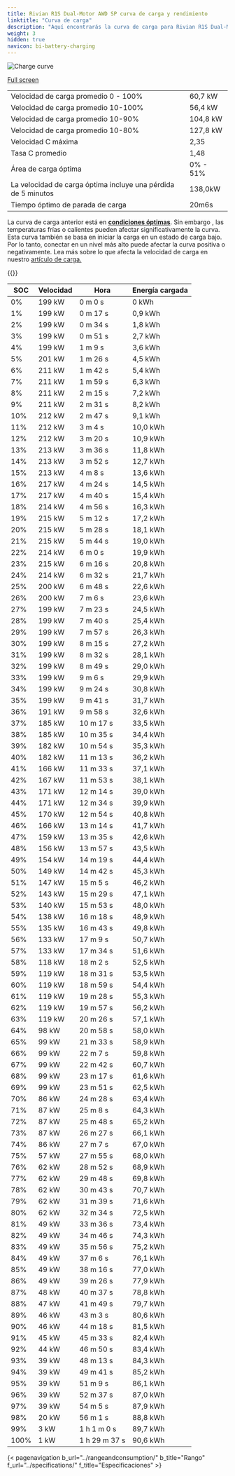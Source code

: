 ```yaml
---
title: Rivian R1S Dual-Motor AWD SP curva de carga y rendimiento
linktitle: "Curva de carga"
description: "Aquí encontrarás la curva de carga para Rivian R1S Dual-Motor AWD SP."
weight: 3
hidden: true
navicon: bi-battery-charging
---
```

<!-- markdownlint-disable MD033 -->
<img src="/images/models/rivian/r1/r1s_dual-motor_awd_sp/chargingcurve.svg" alt="Charge curve" class="img-fluid">

[Full screen](/images/models/rivian/r1/r1s_dual-motor_awd_sp/chargingcurve.svg)


<table class="table table-striped border">
<tbody>
<tr>
<td>Velocidad de carga promedio 0 - 100%</td><td>60,7 kW</td>
</tr>
<tr>
<td>Velocidad de carga promedio 10-100%</td><td>56,4 kW</td>
</tr>
<tr>
<td>Velocidad de carga promedio 10-90%</td><td>104,8 kW</td>
</tr>
<tr>
<td>Velocidad de carga promedio 10-80%</td><td>127,8 kW</td>
</tr>
<tr>
<td>Velocidad C máxima</td><td>2,35</td>
</tr>
<tr>
<td>Tasa C promedio</td><td>1,48</td>
</tr>
<tr>
<td>Área de carga óptima</td><td>0% - 51%</td>
</tr>
<tr>
<td>La velocidad de carga óptima incluye una pérdida de 5 minutos</td><td>138,0kW</td>
</tr>
<tr>
<td>Tiempo óptimo de parada de carga</td><td>20m6s</td>
</tr>
</tbody>
</table>


La curva de carga anterior está en **[condiciones óptimas](../../../../../technology/battery/charging/#temperatura)**. Sin embargo , las temperaturas frías o calientes pueden afectar significativamente la curva. Esta curva también se basa en iniciar la carga en un estado de carga bajo. Por lo tanto, conectar en un nivel más alto puede afectar la curva positiva o negativamente. Lea más sobre lo que afecta la velocidad de carga en nuestro [artículo de carga.](../../../../../technology/battery/charging/)


{{<evkxdisplayaddarticle />}}
<table class="table table-striped border">
<thead>
<tr><th>SOC</th><th>Velocidad</th><th>Hora</th><th>Energía cargada</th></tr>
</thead>
<tbody>
<tr>
<td>0%</td><td>199 kW</td><td> 0 m 0 s </td><td>0 kWh </td>
</tr>
<tr>
<td>1%</td><td>199 kW</td><td> 0 m 17 s </td><td>0,9 kWh </td>
</tr>
<tr>
<td>2%</td><td>199 kW</td><td> 0 m 34 s </td><td>1,8 kWh </td>
</tr>
<tr>
<td>3%</td><td>199 kW</td><td> 0 m 51 s </td><td>2,7 kWh </td>
</tr>
<tr>
<td>4%</td><td>199 kW</td><td> 1 m 9 s </td><td>3,6 kWh </td>
</tr>
<tr>
<td>5%</td><td>201 kW</td><td> 1 m 26 s </td><td>4,5 kWh </td>
</tr>
<tr>
<td>6%</td><td>211 kW</td><td> 1 m 42 s </td><td>5,4 kWh </td>
</tr>
<tr>
<td>7%</td><td>211 kW</td><td> 1 m 59 s </td><td>6,3 kWh </td>
</tr>
<tr>
<td>8%</td><td>211 kW</td><td> 2 m 15 s </td><td>7,2 kWh </td>
</tr>
<tr>
<td>9%</td><td>211 kW</td><td> 2 m 31 s </td><td>8,2 kWh </td>
</tr>
<tr>
<td>10%</td><td>212 kW</td><td> 2 m 47 s </td><td>9,1 kWh </td>
</tr>
<tr>
<td>11%</td><td>212 kW</td><td> 3 m 4 s </td><td>10,0 kWh </td>
</tr>
<tr>
<td>12%</td><td>212 kW</td><td> 3 m 20 s </td><td>10,9 kWh </td>
</tr>
<tr>
<td>13%</td><td>213 kW</td><td> 3 m 36 s </td><td>11,8 kWh </td>
</tr>
<tr>
<td>14%</td><td>213 kW</td><td> 3 m 52 s </td><td>12,7 kWh </td>
</tr>
<tr>
<td>15%</td><td>213 kW</td><td> 4 m 8 s </td><td>13,6 kWh </td>
</tr>
<tr>
<td>16%</td><td>217 kW</td><td> 4 m 24 s </td><td>14,5 kWh </td>
</tr>
<tr>
<td>17%</td><td>217 kW</td><td> 4 m 40 s </td><td>15,4 kWh </td>
</tr>
<tr>
<td>18%</td><td>214 kW</td><td> 4 m 56 s </td><td>16,3 kWh </td>
</tr>
<tr>
<td>19%</td><td>215 kW</td><td> 5 m 12 s </td><td>17,2 kWh </td>
</tr>
<tr>
<td>20%</td><td>215 kW</td><td> 5 m 28 s </td><td>18,1 kWh </td>
</tr>
<tr>
<td>21%</td><td>215 kW</td><td> 5 m 44 s </td><td>19,0 kWh </td>
</tr>
<tr>
<td>22%</td><td>214 kW</td><td> 6 m 0 s </td><td>19,9 kWh </td>
</tr>
<tr>
<td>23%</td><td>215 kW</td><td> 6 m 16 s </td><td>20,8 kWh </td>
</tr>
<tr>
<td>24%</td><td>214 kW</td><td> 6 m 32 s </td><td>21,7 kWh </td>
</tr>
<tr>
<td>25%</td><td>200 kW</td><td> 6 m 48 s </td><td>22,6 kWh </td>
</tr>
<tr>
<td>26%</td><td>200 kW</td><td> 7 m 6 s </td><td>23,6 kWh </td>
</tr>
<tr>
<td>27%</td><td>199 kW</td><td> 7 m 23 s </td><td>24,5 kWh </td>
</tr>
<tr>
<td>28%</td><td>199 kW</td><td> 7 m 40 s </td><td>25,4 kWh </td>
</tr>
<tr>
<td>29%</td><td>199 kW</td><td> 7 m 57 s </td><td>26,3 kWh </td>
</tr>
<tr>
<td>30%</td><td>199 kW</td><td> 8 m 15 s </td><td>27,2 kWh </td>
</tr>
<tr>
<td>31%</td><td>199 kW</td><td> 8 m 32 s </td><td>28,1 kWh </td>
</tr>
<tr>
<td>32%</td><td>199 kW</td><td> 8 m 49 s </td><td>29,0 kWh </td>
</tr>
<tr>
<td>33%</td><td>199 kW</td><td> 9 m 6 s </td><td>29,9 kWh </td>
</tr>
<tr>
<td>34%</td><td>199 kW</td><td> 9 m 24 s </td><td>30,8 kWh </td>
</tr>
<tr>
<td>35%</td><td>199 kW</td><td> 9 m 41 s </td><td>31,7 kWh </td>
</tr>
<tr>
<td>36%</td><td>191 kW</td><td> 9 m 58 s </td><td>32,6 kWh </td>
</tr>
<tr>
<td>37%</td><td>185 kW</td><td> 10 m 17 s </td><td>33,5 kWh </td>
</tr>
<tr>
<td>38%</td><td>185 kW</td><td> 10 m 35 s </td><td>34,4 kWh </td>
</tr>
<tr>
<td>39%</td><td>182 kW</td><td> 10 m 54 s </td><td>35,3 kWh </td>
</tr>
<tr>
<td>40%</td><td>182 kW</td><td> 11 m 13 s </td><td>36,2 kWh </td>
</tr>
<tr>
<td>41%</td><td>166 kW</td><td> 11 m 33 s </td><td>37,1 kWh </td>
</tr>
<tr>
<td>42%</td><td>167 kW</td><td> 11 m 53 s </td><td>38,1 kWh </td>
</tr>
<tr>
<td>43%</td><td>171 kW</td><td> 12 m 14 s </td><td>39,0 kWh </td>
</tr>
<tr>
<td>44%</td><td>171 kW</td><td> 12 m 34 s </td><td>39,9 kWh </td>
</tr>
<tr>
<td>45%</td><td>170 kW</td><td> 12 m 54 s </td><td>40,8 kWh </td>
</tr>
<tr>
<td>46%</td><td>166 kW</td><td> 13 m 14 s </td><td>41,7 kWh </td>
</tr>
<tr>
<td>47%</td><td>159 kW</td><td> 13 m 35 s </td><td>42,6 kWh </td>
</tr>
<tr>
<td>48%</td><td>156 kW</td><td> 13 m 57 s </td><td>43,5 kWh </td>
</tr>
<tr>
<td>49%</td><td>154 kW</td><td> 14 m 19 s </td><td>44,4 kWh </td>
</tr>
<tr>
<td>50%</td><td>149 kW</td><td> 14 m 42 s </td><td>45,3 kWh </td>
</tr>
<tr>
<td>51%</td><td>147 kW</td><td> 15 m 5 s </td><td>46,2 kWh </td>
</tr>
<tr>
<td>52%</td><td>143 kW</td><td> 15 m 29 s </td><td>47,1 kWh </td>
</tr>
<tr>
<td>53%</td><td>140 kW</td><td> 15 m 53 s </td><td>48,0 kWh </td>
</tr>
<tr>
<td>54%</td><td>138 kW</td><td> 16 m 18 s </td><td>48,9 kWh </td>
</tr>
<tr>
<td>55%</td><td>135 kW</td><td> 16 m 43 s </td><td>49,8 kWh </td>
</tr>
<tr>
<td>56%</td><td>133 kW</td><td> 17 m 9 s </td><td>50,7 kWh </td>
</tr>
<tr>
<td>57%</td><td>133 kW</td><td> 17 m 34 s </td><td>51,6 kWh </td>
</tr>
<tr>
<td>58%</td><td>118 kW</td><td> 18 m 2 s </td><td>52,5 kWh </td>
</tr>
<tr>
<td>59%</td><td>119 kW</td><td> 18 m 31 s </td><td>53,5 kWh </td>
</tr>
<tr>
<td>60%</td><td>119 kW</td><td> 18 m 59 s </td><td>54,4 kWh </td>
</tr>
<tr>
<td>61%</td><td>119 kW</td><td> 19 m 28 s </td><td>55,3 kWh </td>
</tr>
<tr>
<td>62%</td><td>119 kW</td><td> 19 m 57 s </td><td>56,2 kWh </td>
</tr>
<tr>
<td>63%</td><td>119 kW</td><td> 20 m 26 s </td><td>57,1 kWh </td>
</tr>
<tr>
<td>64%</td><td>98 kW</td><td> 20 m 58 s </td><td>58,0 kWh </td>
</tr>
<tr>
<td>65%</td><td>99 kW</td><td> 21 m 33 s </td><td>58,9 kWh </td>
</tr>
<tr>
<td>66%</td><td>99 kW</td><td> 22 m 7 s </td><td>59,8 kWh </td>
</tr>
<tr>
<td>67%</td><td>99 kW</td><td> 22 m 42 s </td><td>60,7 kWh </td>
</tr>
<tr>
<td>68%</td><td>99 kW</td><td> 23 m 17 s </td><td>61,6 kWh </td>
</tr>
<tr>
<td>69%</td><td>99 kW</td><td> 23 m 51 s </td><td>62,5 kWh </td>
</tr>
<tr>
<td>70%</td><td>86 kW</td><td> 24 m 28 s </td><td>63,4 kWh </td>
</tr>
<tr>
<td>71%</td><td>87 kW</td><td> 25 m 8 s </td><td>64,3 kWh </td>
</tr>
<tr>
<td>72%</td><td>87 kW</td><td> 25 m 48 s </td><td>65,2 kWh </td>
</tr>
<tr>
<td>73%</td><td>87 kW</td><td> 26 m 27 s </td><td>66,1 kWh </td>
</tr>
<tr>
<td>74%</td><td>86 kW</td><td> 27 m 7 s </td><td>67,0 kWh </td>
</tr>
<tr>
<td>75%</td><td>57 kW</td><td> 27 m 55 s </td><td>68,0 kWh </td>
</tr>
<tr>
<td>76%</td><td>62 kW</td><td> 28 m 52 s </td><td>68,9 kWh </td>
</tr>
<tr>
<td>77%</td><td>62 kW</td><td> 29 m 48 s </td><td>69,8 kWh </td>
</tr>
<tr>
<td>78%</td><td>62 kW</td><td> 30 m 43 s </td><td>70,7 kWh </td>
</tr>
<tr>
<td>79%</td><td>62 kW</td><td> 31 m 39 s </td><td>71,6 kWh </td>
</tr>
<tr>
<td>80%</td><td>62 kW</td><td> 32 m 34 s </td><td>72,5 kWh </td>
</tr>
<tr>
<td>81%</td><td>49 kW</td><td> 33 m 36 s </td><td>73,4 kWh </td>
</tr>
<tr>
<td>82%</td><td>49 kW</td><td> 34 m 46 s </td><td>74,3 kWh </td>
</tr>
<tr>
<td>83%</td><td>49 kW</td><td> 35 m 56 s </td><td>75,2 kWh </td>
</tr>
<tr>
<td>84%</td><td>49 kW</td><td> 37 m 6 s </td><td>76,1 kWh </td>
</tr>
<tr>
<td>85%</td><td>49 kW</td><td> 38 m 16 s </td><td>77,0 kWh </td>
</tr>
<tr>
<td>86%</td><td>49 kW</td><td> 39 m 26 s </td><td>77,9 kWh </td>
</tr>
<tr>
<td>87%</td><td>48 kW</td><td> 40 m 37 s </td><td>78,8 kWh </td>
</tr>
<tr>
<td>88%</td><td>47 kW</td><td> 41 m 49 s </td><td>79,7 kWh </td>
</tr>
<tr>
<td>89%</td><td>46 kW</td><td> 43 m 3 s </td><td>80,6 kWh </td>
</tr>
<tr>
<td>90%</td><td>46 kW</td><td> 44 m 18 s </td><td>81,5 kWh </td>
</tr>
<tr>
<td>91%</td><td>45 kW</td><td> 45 m 33 s </td><td>82,4 kWh </td>
</tr>
<tr>
<td>92%</td><td>44 kW</td><td> 46 m 50 s </td><td>83,4 kWh </td>
</tr>
<tr>
<td>93%</td><td>39 kW</td><td> 48 m 13 s </td><td>84,3 kWh </td>
</tr>
<tr>
<td>94%</td><td>39 kW</td><td> 49 m 41 s </td><td>85,2 kWh </td>
</tr>
<tr>
<td>95%</td><td>39 kW</td><td> 51 m 9 s </td><td>86,1 kWh </td>
</tr>
<tr>
<td>96%</td><td>39 kW</td><td> 52 m 37 s </td><td>87,0 kWh </td>
</tr>
<tr>
<td>97%</td><td>39 kW</td><td> 54 m 5 s </td><td>87,9 kWh </td>
</tr>
<tr>
<td>98%</td><td>20 kW</td><td> 56 m 1 s </td><td>88,8 kWh </td>
</tr>
<tr>
<td>99%</td><td>3 kW</td><td>1 h 1 m 0 s </td><td>89,7 kWh </td>
</tr>
<tr>
<td>100%</td><td>1 kW</td><td>1 h 29 m 37 s </td><td>90,6 kWh </td>
</tr>
</tbody>
</table>


{< pagenavigation b_url="../rangeandconsumption/" b_title="Rango" f_url="../specifications/" f_title="Especificaciones" >}
